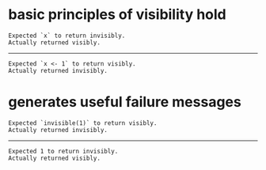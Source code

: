 # basic principles of visibility hold

    Expected `x` to return invisibly.
    Actually returned visibly.

---

    Expected `x <- 1` to return visibly.
    Actually returned invisibly.

# generates useful failure messages

    Expected `invisible(1)` to return visibly.
    Actually returned invisibly.

---

    Expected 1 to return invisibly.
    Actually returned visibly.

